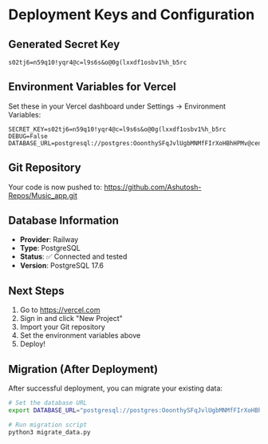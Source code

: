 # Deployment Keys and Configuration

## Generated Secret Key

```
s02tj6=n59q10!yqr4@c=l9s6s&o@0g(lxxdf1osbv1%h_b5rc
```

## Environment Variables for Vercel

Set these in your Vercel dashboard under Settings → Environment Variables:

```
SECRET_KEY=s02tj6=n59q10!yqr4@c=l9s6s&o@0g(lxxdf1osbv1%h_b5rc
DEBUG=False
DATABASE_URL=postgresql://postgres:OoonthySFqJvlUgbMNMfFIrXoHBhHPMv@centerbeam.proxy.rlwy.net:56467/railway
```

## Git Repository

Your code is now pushed to: https://github.com/Ashutosh-Repos/Music_app.git

## Database Information
- **Provider**: Railway
- **Type**: PostgreSQL
- **Status**: ✅ Connected and tested
- **Version**: PostgreSQL 17.6

## Next Steps

1. Go to https://vercel.com
2. Sign in and click "New Project"
3. Import your Git repository
4. Set the environment variables above
5. Deploy!

## Migration (After Deployment)
After successful deployment, you can migrate your existing data:

```bash
# Set the database URL
export DATABASE_URL="postgresql://postgres:OoonthySFqJvlUgbMNMfFIrXoHBhHPMv@centerbeam.proxy.rlwy.net:56467/railway"

# Run migration script
python3 migrate_data.py
```

